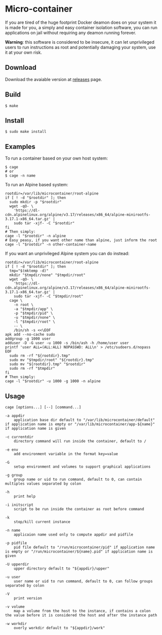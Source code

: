 # Micro-container
If you are tired of the huge footprint Docker deamon does on your system it is made for you, a simply and easy container isolation software, you can run applications on jail without requiring any deamon running forever.

**Warning**: this software is considered to be insecure, it can let unprivileged users to run instructions as root and potentially damaging your system, use it at your own risk.

## Download
Download the avaiable version at [releases](https://github.com/PepperDev/micro-container/releases) page.

## Build
`$ make`

## Install
`$ sudo make install`

## Examples
To run a container based on your own host system:

    $ cage
    # or
    $ cage -n name

To run an Alpine based system:

	rootdir=/var/lib/microcontainer/root-alpine
	if [ ! -d "$rootdir" ]; then
      sudo mkdir -p "$rootdir"
      wget -qO- \
        'https://dl-cdn.alpinelinux.org/alpine/v3.17/releases/x86_64/alpine-minirootfs-3.17.1-x86_64.tar.gz' |
        sudo tar -xjf- -C "$rootdir"
    fi
    # Then simply:
    cage -l "$rootdir" -n alpine
    # Easy peasy, if you want other name than alpine, just inform the root
    cage -l "$rootdir" -n other-container-name

If you want an unprivileged Alpine system you can do instead:

	rootdir=/var/lib/microcontainer/root-alpine
	if [ ! -d "$rootdir" ]; then
      tmp="$(mktemp -d)"
      mkdir "$tmpdir/none" "$tmpdir/root"
      wget -qO- \
        'https://dl-cdn.alpinelinux.org/alpine/v3.17/releases/x86_64/alpine-minirootfs-3.17.1-x86_64.tar.gz' |
        sudo tar -xjf- -C "$tmpdir/root"
      cage \
        -n root \
        -a "$tmpdir/app" \
        -p "$tmpdir/pid" \
        -u "$tmpdir/none" \
        -l "$tmpdir/root" \
        -- \
        /bin/sh -s <<\EOF
    apk add --no-cache sudo
    addgroup -g 1000 user
    adduser -D -G user -u 1000 -s /bin/ash -h /home/user user
    printf 'user ALL=(ALL:ALL) NOPASSWD: ALL\n' > /etc/sudoers.d/nopass
    EOF
      sudo rm -rf "${rootdir}.tmp"
      sudo mv "$tmpdir/root" "${rootdir}.tmp"
      sudo mv "${rootdir}.tmp" "$rootdir"
      sudo rm -rf "$tmpdir"
    fi
	# Then simply:
	cage -l "$rootdir" -u 1000 -g 1000 -n alpine

## Usage
    cage [options...] [--] [command...]

	-a appdir
	    application base dir default to "/var/lib/microcontainer/default"
	if application name is empty or "/var/lib/microcontainer/app-${name}"
	if application name is given

    -c currentdir
        directory command will run inside the container, default to /

    -e env
        add environment variable in the format key=value

    -G
        setup environment and volumes to support graphical applications

    -g group
        group name or uid to run command, default to 0, can contain
    multiples values separated by colon

    -h
	    print help

    -i initscript
        script to be run inside the container as root before command

	-k
	    stop/kill current instance

	-n name
	    applicaion name used only to compute appdir and pidfile

    -p pidfile
        pid file default to "/run/microcontainer/pid" if application name
    is empty or "/run/microcontainer/${name}.pid" if application name is
    given

    -U upperdir
        upper directory default to "${appdir}/upper"

    -u user
        user name or uid to run command, default to 0, can follow groups
    separated by colon

	-V
	    print version

    -v volume
        map a volume from the host to the instance, if contains a colon
    the value before it is considered the host and after the instance path

    -w workdir
        overly workdir default to "${appdir}/work"
